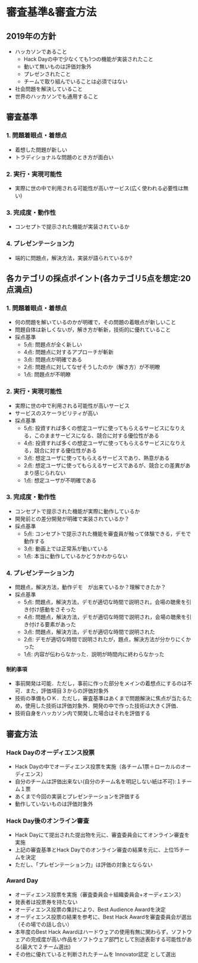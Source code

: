 # 審査基準&審査方法
## 2019年の方針
- ハッカソンであること
  - Hack Dayの中で少なくても1つの機能が実装されたこと
  - 動いて無いものは評価対象外
  - プレゼンされたこと
  - チームで取り組んでいることは必須ではない
- 社会問題を解決していること
- 世界のハッカソンでも通用すること

## 審査基準
### 1. 問題着眼点・着想点
- 着想した問題が新しい
- トラディショナルな問題のとき方が面白い

### 2. 実行・実現可能性
- 実際に世の中で利用される可能性が高いサービス(広く使われる必要性は無い)

### 3. 完成度・動作性
- コンセプトで提示された機能が実装されているか

### 4. プレゼンテーション力
- 端的に問題点，解決方法，実装が語られているか?

## 各カテゴリの採点ポイント(各カテゴリ5点を想定:20点満点)
### 1. 問題着眼点・着想点
- 何の問題を解いているのかが明確で，その問題の着眼点が新しいこと
- 問題自体は新しくないが，解き方が斬新，技術的に優れていること
- 採点基準
   - 5点: 問題点が全く新しい
   - 4点: 問題点に対するアプローチが斬新
   - 3点: 問題点が明確である
   - 2点: 問題点に対してなぜそうしたのか（解き方）が不明瞭
   - 1点: 問題点が不明瞭

### 2. 実行・実現可能性
- 実際に世の中で利用される可能性が高いサービス
- サービスのスケーラビリティが高い
- 採点基準
  - 5点: 投資すれば多くの想定ユーザに使ってもらえるサービスになりえる，このままサービスになる、競合に対する優位性がある
  - 4点: 投資すれば多くの想定ユーザに使ってもらえるサービスになりえる，競合に対する優位性がある
  - 3点: 想定ユーザに使ってもらえるサービスであり、熱意がある
  - 2点: 想定ユーザに使ってもらえるサービスであるが、競合との差異があまり感じられない
  - 1点: 想定ユーザが不明確である

### 3. 完成度・動作性
- コンセプトで提示された機能が実際に動作しているか
- 開発前との差分開発が明確で実装されているか？  
- 採点基準
  - 5点: コンセプトで提示された機能を審査員が触って体験できる，デモで動作する
  - 3点: 動画上では正常系が動いている
  - 1点: 本当に動作しているかどうかわからない

### 4. プレゼンテーション力
- 問題点，解決方法，動作デモ　が出来ているか？理解できたか？
- 採点基準
  - 5点: 問題点，解決方法，デモが適切な時間で説明され，会場の聴衆を引き付け感動をさそった
  - 4点: 問題点，解決方法，デモが適切な時間で説明され，会場の聴衆を引き付ける要素があった
  - 3点: 問題点，解決方法，デモが適切な時間で説明された
  - 2点: デモが適切な時間で説明されたが，題点，解決方法が分かりにくかった
  - 1点: 内容が伝わらなかった．説明が時間内に終わらなかった

#### 制約事項
- 事前開発は可能．ただし，事前に作った部分をメインの着想点にするのは不可．また，評価項目３からの評価対象外
- 技術の準備もＯＫ．ただし，審査基準はあくまで問題解決に焦点が当たるため，使用した技術は評価対象外．開発の中で作った技術は大きく評価．
- 技術自身をハッカソン内で開発した場合はそれを評価する

## 審査方法
### Hack Dayのオーディエンス投票
- Hack Dayの中でオーディエンス投票を実施（各チーム1票＋ローカルのオーディエンス）
- 自分のチームは評価出来ない(自分のチーム名を明記しない紙は不可):１チーム１票
- あくまで今回の実装とプレゼンテーションを評価する
- 動作していないものは評価対象外

### Hack Day後のオンライン審査
- Hack Dayにて提出された提出物を元に、審査委員会にてオンライン審査を実施
- 上記の審査基準とHack Dayでのオンライン審査の結果を元に、上位15チームを決定
- ただし、「プレゼンテーション力」は評価の対象とならない

### Award Day
- オーディエンス投票を実施（審査委員会＋組織委員会+オーディエンス）
- 発表者は投票券を持たない
- オーディエンス投票の集計により、Best Audience Awardを決定
- オーディエンス投票の結果を参考に、Best Hack Awardを審査委員会が選出（その場での話し合い）
- 本年度のBest Hack Awardはハードウェアの使用有無に関わらず，ソフトウェアの完成度が高い作品をソフトウェア部門として別途表彰する可能性がある(最大で２チーム選出)
- その他に優れていると判断されたチームを Innovator認定 として選出
